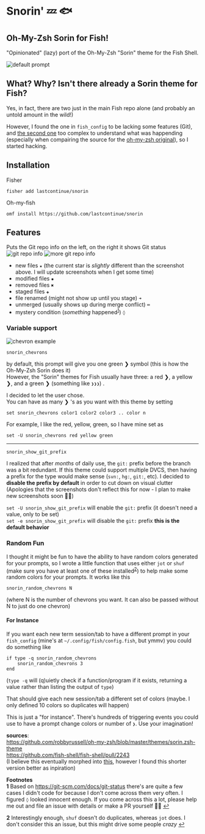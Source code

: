 # Snorin' 💤 🐟
## Oh-My-Zsh Sorin for Fish!
"Opinionated" (lazy) port of the Oh-My-Zsh "Sorin" theme for the Fish Shell. 

![default prompt](https://raw.githubusercontent.com/LastContinue/snorin/assets/default.png)

## What? Why? Isn't there already a Sorin theme for Fish?
Yes, in fact, there are two just in the main Fish repo alone (and probably an untold amount in the wild!) 

However, I found the one in `fish_config` to be lacking some features (Git), and [the second one](https://github.com/fish-shell/fish-shell/blob/988283c7177d8496f18c1fea1a1007aa8d45d984/share/tools/web_config/sample_prompts/sorin.fish) too complex to understand what was happending (especially when compairing the source for the [oh-my-zsh original](https://github.com/robbyrussell/oh-my-zsh/blob/master/themes/sorin.zsh-theme)), so I started hacking.

## Installation

Fisher
```
fisher add lastcontinue/snorin
```

Oh-my-fish
```
omf install https://github.com/lastcontinue/snorin
```

## Features
Puts the Git repo info on the left, on the right it shows Git status
![git repo info](https://raw.githubusercontent.com/LastContinue/snorin/assets/git_stuff1.png)
![more git repo info](https://raw.githubusercontent.com/LastContinue/snorin/assets/git_stuff2.png)

* new files `★` (the current star is _slightly_ different than the screenshot above. I will update screenshots when I get some time)
* modified files `✹`
* removed files `✖`
* staged files `✚`
* file renamed (might not show up until you stage) `➜` 
* unmerged (usually shows up during merge conflict) `═`
* mystery condition (_something_ happened<sup id="a1">[1](#f1)</sup>) `◊`  

### Variable support  
![chevron example](https://raw.githubusercontent.com/LastContinue/snorin/assets/chevrons.png)

`snorin_chevrons`  

by default, this prompt will give you one green ❯ symbol (this is how the Oh-My-Zsh Sorin does it)  
However, the "Sorin" themes for Fish usually have three: a red ❯, a yellow ❯, and a green ❯ (something like `❯❯❯`) .  

I decided to let the user chose.  
You can have as many ❯ 's as you want with this theme by setting  

`set snorin_chevrons color1 color2 color3 .. color n`  

For example, I like the red, yellow, green, so I have mine set as  

`set -U snorin_chevrons red yellow green`

---
`snorin_show_git_prefix`

I realized that after _months_ of daily use, the `git:` prefix before the branch was a bit redundant. If this theme could support multiple DVCS, then having a prefix for the type would make sense (`svn:`, `hg:`, `git:`, etc).  I decided to **disable the prefix by default** in order to cut down on visual clutter (Apologies that the screenshots don't reflect this for now - I plan to make new screenshots soon 🙇‍♂️)  


`set -U snorin_show_git_prefix` will enable the `git:` prefix (it doesn't need a value, only to be set)  
`set -e snorin_show_git_prefix` will disable the `git:` prefix **this is the default behavior**

### Random Fun
I thought it might be fun to have the ability to have random colors generated for your prompts, so I wrote a little function that uses 
either `jot` or `shuf` (make sure you have at least one of these installed<sup id="a2">[2](#f2)</sup>) to help make some random colors for your prompts. It works like 
this  
```
snorin_random_chevrons N
```
(where N is the number of chevrons you want. It can also be passed without N to just do one chevron)

#### For Instance
If you want each new term session/tab to have a different prompt in your `fish_config` (mine's at `~/.config/fish/config.fish`, but ymmv) you could do something like  
```
if type -q snorin_random_chevrons
    snorin_random_chevrons 3
end
```  
(`type -q` will (q)uietly check if a function/program if it exists, returning a value rather than listing the output of `type`)

That should give each new session/tab a different set of colors (maybe. I only defined 10 colors so duplicates will happen)

This is just a "for instance". There's hundreds of triggering events you could use to have a prompt
change colors or number of `❯`. Use your imagination!

**sources**:  
https://github.com/robbyrussell/oh-my-zsh/blob/master/themes/sorin.zsh-theme  
https://github.com/fish-shell/fish-shell/pull/2243  
(I believe this eventually morphed into [this](https://github.com/fish-shell/fish-shell/blob/988283c7177d8496f18c1fea1a1007aa8d45d984/share/tools/web_config/sample_prompts/sorin.fish), however I found this shorter version better as inpiration)

**Footnotes**  
<b id="f1">1</b> Based on https://git-scm.com/docs/git-status there's are quite a few cases I didn't code for because I don't come across them very often. I figured `◊` looked innocent enough. If you come across this a lot, please help me out and file an issue with details or make a PR yourself 🙇‍♂️ [↩](#a1)

<b id="f2">2</b> Interestingly enough, `shuf` doesn't do duplicates, whereas `jot` does. I don't consider this an issue, but this might drive some people _crazy_ [↩](#a2)
